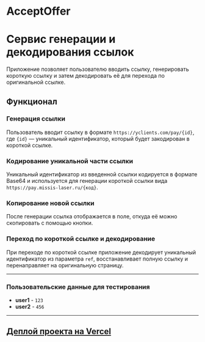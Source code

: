 # AcceptOffer
# Сервис генерации и декодирования ссылок

Приложение позволяет пользователю вводить ссылку, генерировать короткую ссылку и затем декодировать её для перехода по оригинальной ссылке.

## Функционал

### Генерация ссылки
Пользователь вводит ссылку в формате `https://yclients.com/pay/{id}`, где `{id}` — уникальный идентификатор, который будет закодирован в короткой ссылке.

### Кодирование уникальной части ссылки
Уникальный идентификатор из введенной ссылки кодируется в формате Base64 и используется для генерации короткой ссылки вида `https://pay.missis-laser.ru/{код}`.

### Копирование новой ссылки
После генерации ссылка отображается в поле, откуда её можно скопировать с помощью кнопки.

### Переход по короткой ссылке и декодирование
При переходе по короткой ссылке приложение декодирует уникальный идентификатор из параметра `ref`, восстанавливает полную ссылку и перенаправляет на оригинальную страницу.

---

### Пользовательские данные для тестирования

- **user1** - `123`
- **user2** - `456`

---

## [Деплой проекта на Vercel](https://accept-offer.vercel.app/)
